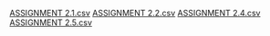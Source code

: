 [ASSIGNMENT 2.1.csv](https://github.com/user-attachments/files/20748055/ASSIGNMENT.2.1.csv)
[ASSIGNMENT 2.2.csv](https://github.com/user-attachments/files/20748056/ASSIGNMENT.2.2.csv)
[ASSIGNMENT 2.4.csv](https://github.com/user-attachments/files/20748057/ASSIGNMENT.2.4.csv)
[ASSIGNMENT 2.5.csv](https://github.com/user-attachments/files/20748058/ASSIGNMENT.2.5.csv)
